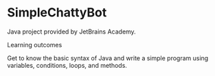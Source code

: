 # SimpleChattyBot

Java project provided by JetBrains Academy.


Learning outcomes

Get to know the basic syntax of Java and write a simple program using variables, conditions, loops, and methods.

